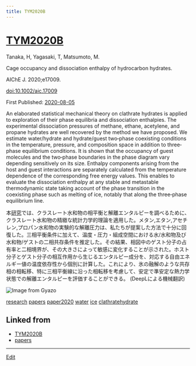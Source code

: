```yaml
---
title: TYM2020B
---
```

# [TYM2020B](/TYM2020B)

Tanaka, H, Yagasaki, T, Matsumoto, M.

Cage occupancy and dissociation enthalpy of hydrocarbon hydrates.

AIChE J. 2020;e17009.

[doi:10.1002/aic.17009](https://doi.org/10.1002/aic.17009)

First Published: [2020-08-05](/2020-08-05)

An elaborated statistical mechanical theory on clathrate hydrates is applied to exploration of their phase equilibria and dissociation enthalpies. The experimental dissociation pressures of methane, ethane, acetylene, and propane hydrates are well recovered by the method we have proposed. We estimate water/hydrate and hydrate/guest two‐phase coexisting conditions in the temperature, pressure, and composition space in addition to three‐phase equilibrium conditions. It is shown that the occupancy of guest molecules and the two‐phase boundaries in the phase diagram vary depending sensitively on its size. Enthalpy components arising from the host and guest interactions are separately calculated from the temperature dependence of the corresponding free energy values. This enables to evaluate the dissociation enthalpy at any stable and metastable thermodynamic state taking account of the phase transition in the coexisting phase such as melting of ice, notably that along the three‐phase equilibrium line.

本[研究](/研究)では、クラスレート水和物の相平衡と解離エンタルピーを調べるために、クラスレート水和物の精緻な統計力学的理論を適用した。メタン,エタン,アセチレン,プロパン水和物の実験的な解離圧力は、私たちが提案した方法で十分に回復した。三相平衡条件に加えて、温度・圧力・組成空間における水/水和物及び水和物/ゲストの二相共存条件を推定した。その結果、相図中のゲスト分子の占有率と二相境界が、その大きさによって敏感に変化することが示された。ホスト分子とゲスト分子の相互作用から生じるエンタルピー成分を、対応する自由エネルギー値の温度依存性から個別に計算した。これにより、氷の融解のような共存相の相転移、特に三相平衡線に沿った相転移を考慮して、安定で準安定な熱力学状態での解離エンタルピーを評価することができる。
(DeepLによる機械翻訳)


![Image from Gyazo](https://i.gyazo.com/f6a338206aad083a2507f98bdfef89fe.jpg)

[research](/research)
[papers](/papers)
[paper2020](/paper2020)
[water](/water)
[ice](/ice)
[clathratehydrate](/clathratehydrate)


## Linked from

* [TYM2020B](/TYM2020B)
* [papers](/papers)


----

[Edit](https://github.com/vitroid/vitroid.github.io/edit/master/MD/TYM2020B.md)

